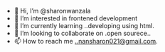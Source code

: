 - 👋 Hi, I’m @sharonwanzala
- 👀 I’m interested in frontened development
- 🌱 I’m currently learning ..developing using html.
- 💞️ I’m looking to collaborate on .open sourece..
- 📫 How to reach me ..nansharon021@gmail.com.

<!---
sharonwanzala/sharonwanzala is a ✨ special ✨ repository because its `README.md` (this file) appears on your GitHub profile.
You can click the Preview link to take a look at your changes.
--->
